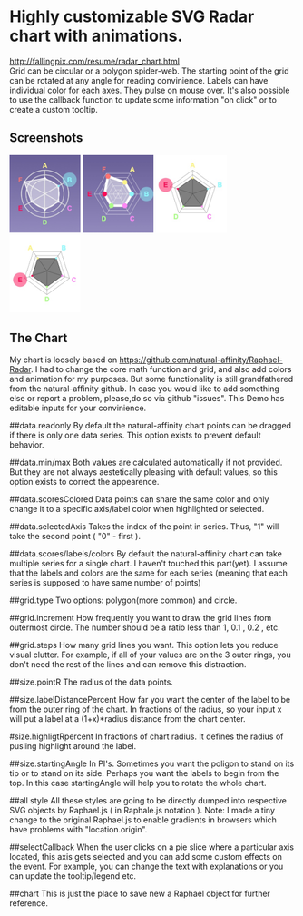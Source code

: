 Highly customizable SVG Radar chart with animations.
=============

http://fallingpix.com/resume/radar_chart.html    
Grid can be circular or a polygon spider-web.  The starting point of the grid can be rotated at any angle for reading convinience.  Labels can have individual color for each axes.  They pulse on mouse over. It's also possible to use the callback function to update some information "on click" or to create a custom tooltip.  

Screenshots
-----------
<img src="https://raw.githubusercontent.com/Dodotree/radar.js/master/samples/radar.jpg" width=125>
<img src="https://raw.githubusercontent.com/Dodotree/radar.js/master/samples/sample1.jpg" width=125>
<img src="https://raw.githubusercontent.com/Dodotree/radar.js/master/samples/sample2.jpg" width=125>
<img src="https://raw.githubusercontent.com/Dodotree/radar.js/master/samples/sample3.jpg" width=125>

The Chart
-------------
My chart is loosely based on https://github.com/natural-affinity/Raphael-Radar.  I had to change the core math function and grid, and also add colors and animation for my purposes.  But some functionality is still grandfathered from the natural-affinity github. In case you would like to add something else or report a problem, please,do so via github "issues".  This Demo has editable inputs for your convinience.
                    
##data.readonly 
By default the natural-affinity chart points can be dragged if there is only one data series. This option exists to prevent default behavior.
                
##data.min/max 
Both values are calculated automatically if not provided. But they are not always aestetically pleasing with default values, so this option exists to correct the appearence.
                
##data.scoresColored 
Data points can share the same color and only change it to a specific axis/label color when highlighted or selected.
                
##data.selectedAxis 
Takes the index of the point in series. Thus, "1" will take the second point ( "0" - first ).

##data.scores/labels/colors 
By default the natural-affinity chart can take multiple series for a single chart.  I haven't touched this part(yet). I assume that the labels and colors are the same for each series (meaning that each series is supposed to have same number of points)
                
##grid.type 
Two options: polygon(more common) and circle.
                
##grid.increment 
How frequently you want to draw the grid lines from outermost circle.  The number should be a ratio less than 1, 0.1 , 0.2 , etc.

##grid.steps 
How many grid lines you want. This option lets you reduce visual clutter.  For example, if all of your values are on the 3 outer rings, you don't need the rest of the lines and can remove this distraction.
                
##size.pointR 
The radius of the data points.
                
##size.labelDistancePercent 
How far you want the center of the label to be from the outer ring of the chart.  In fractions of the radius, so your input x will put a label at a (1+x)\*radius distance from the chart center.
                
#size.highligtRpercent 
In fractions of chart radius. It defines the radius of pusling highlight around the label.
                
##size.startingAngle 
In PI's. Sometimes you want the poligon to stand on its tip or to stand on its side.  Perhaps you want the labels to begin from the top.  In this case startingAngle will help you to rotate the whole chart.
                
##all style 
All these styles are going to be directly dumped into respective SVG objects by Raphael.js ( in Raphale.js notation ).  Note: I made a tiny change to the original Raphael.js to enable gradients in browsers which have problems with "location.origin".

##selectCallback 
When the user clicks on a pie slice where a particular axis located, this axis gets selected and you can add some custom effects on the event.  For example, you can change the text with explanations or you can update the tooltip/legend etc.  

##chart 
This is just the place to save new a Raphael object for further reference.


